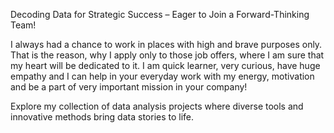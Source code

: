 Decoding Data for Strategic Success – Eager to Join a Forward-Thinking Team!

I always had a chance to work in places with high and brave purposes only. That is the reason, why I apply only to those job  offers, where I am sure that my heart will be dedicated to it.
I am quick learner, very curious, have huge empathy and I can help in your everyday work with my energy, motivation and be a part of very important mission in your company!

Explore my collection of data analysis projects where diverse tools and innovative methods bring data stories to life.

